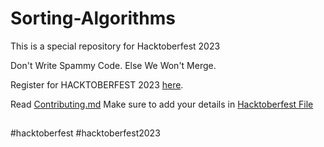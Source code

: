 # Sorting-Algorithms
This is a special repository for Hacktoberfest 2023

Don't Write Spammy Code. Else We Won't Merge.

Register for HACKTOBERFEST 2023 [here](https://hacktoberfest.digitalocean.com/?utm_medium=email&utm_source=hacktoberfest&utm_campaign=launch_&utm_content=mainlaunch&mkt_tok=MTEzLURUTi0yNjYAAAF_0PadFYwKNeSHPKmywvDzhJq3mELDHlokj2AGoLQPQUgIQTeP_wGu8cbMzyHy-bIsf6mkNXHUxqrfLTtqFkuEQTRBpVevbUK9REz30h7x).

Read [Contributing.md]()
Make sure to add your details in [Hacktoberfest File]()

##
#hacktoberfest
#hacktoberfest2023
